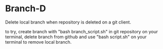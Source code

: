 # Branch-D

Delete local branch when repository is deleted on a git client.

to try, create branch with "bash branch_script.sh" in git repository on your terminal, delete branch from github and use "bash script.sh" on your terminal to remove local branch.
